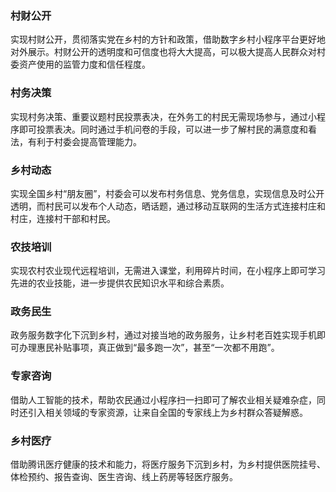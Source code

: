 ### 村财公开
实现村财公开，贯彻落实党在乡村的方针和政策，借助数字乡村小程序平台更好地对外展示。村财公开的透明度和可信度也将大大提高，可以极大提高人民群众对村委资产使用的监管力度和信任程度。

### 村务决策
实现村务决策、重要议题村民投票表决，在外务工的村民无需现场参与，通过小程序即可投票表决。同时通过手机问卷的手段，可以进一步了解村民的满意度和看法，有利于村委会提高管理能力。

### 乡村动态
实现全国乡村“朋友圈”，村委会可以发布村务信息、党务信息，实现信息及时公开透明，而村民可以发布个人动态，晒话题，通过移动互联网的生活方式连接村庄和村庄，连接村干部和村民。

### 农技培训
实现农村农业现代远程培训，无需进入课堂，利用碎片时间，在小程序上即可学习先进的农业技能，进一步提供农民知识水平和综合素质。

### 政务民生
政务服务数字化下沉到乡村，通过对接当地的政务服务，让乡村老百姓实现手机即可办理惠民补贴事项，真正做到“最多跑一次”，甚至“一次都不用跑”。

### 专家咨询
借助人工智能的技术，帮助农民通过小程序扫一扫即可了解农业相关疑难杂症，同时还引入相关领域的专家资源，让来自全国的专家线上为乡村群众答疑解惑。

### 乡村医疗
借助腾讯医疗健康的技术和能力，将医疗服务下沉到乡村，为乡村提供医院挂号、体检预约、报告查询、医生咨询、线上药房等轻医疗服务。
